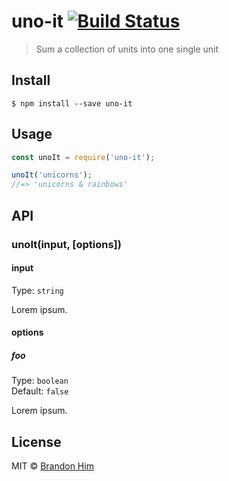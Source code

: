 # uno-it [![Build Status](https://travis-ci.org/brh55/uno-it.svg?branch=master)](https://travis-ci.org/brh55/uno-it)

> Sum a collection of units into one single unit


## Install

```
$ npm install --save uno-it
```


## Usage

```js
const unoIt = require('uno-it');

unoIt('unicorns');
//=> 'unicorns & rainbows'
```


## API

### unoIt(input, [options])

#### input

Type: `string`

Lorem ipsum.

#### options

##### foo

Type: `boolean`<br>
Default: `false`

Lorem ipsum.


## License

MIT © [Brandon Him](https://github.com/brh55)
